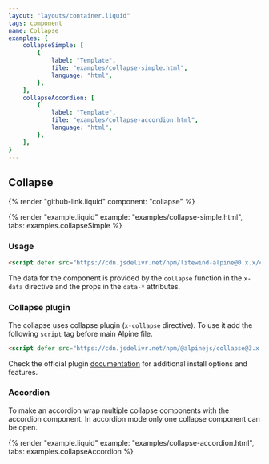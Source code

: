 ```yaml
---
layout: "layouts/container.liquid"
tags: component
name: Collapse
examples: {
    collapseSimple: [
        {
            label: "Template",
            file: "examples/collapse-simple.html",
            language: "html",
        },
    ],
    collapseAccordion: [
        {
            label: "Template",
            file: "examples/collapse-accordion.html",
            language: "html",
        },
    ],
}
---
```

## Collapse

{% render "github-link.liquid" component: "collapse" %}

{% render "example.liquid" example: "examples/collapse-simple.html", tabs: examples.collapseSimple %}

### Usage

```html
<script defer src="https://cdn.jsdelivr.net/npm/litewind-alpine@0.x.x/components/collapse/dist/cdn.min.js"></script>
```

The data for the component is provided by the `collapse` function in the `x-data` directive and the props in the `data-*` attributes.

### Collapse plugin

The collapse uses collapse plugin (`x-collapse` directive). To use it add the following `script` tag before main Alpine file.

```html
<script defer src="https://cdn.jsdelivr.net/npm/@alpinejs/collapse@3.x.x/dist/cdn.min.js"></script>
```

Check the official plugin [documentation](https://alpinejs.dev/plugins/collapse) for additional install options and features.

### Accordion

To make an accordion wrap multiple collapse components with the accordion component. In accordion mode only one collapse component can be open.

{% render "example.liquid" example: "examples/collapse-accordion.html", tabs: examples.collapseAccordion %}
